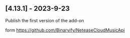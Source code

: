## [4.13.1] - 2023-9-23

Publish the first version of the add-on

form https://github.com/Binaryify/NeteaseCloudMusicApi
